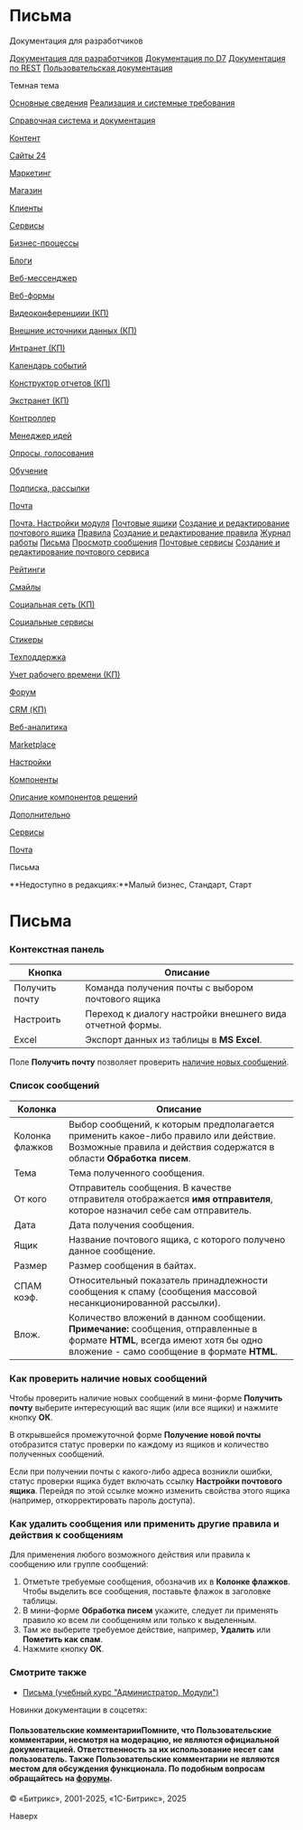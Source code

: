 # Письма

Документация для разработчиков

[Документация для разработчиков](https://dev.1c-bitrix.ru/api_help/)
[Документация по D7](https://dev.1c-bitrix.ru/api_d7/)
[Документация по REST](https://dev.1c-bitrix.ru/rest_help/)
[Пользовательская документация](https://dev.1c-bitrix.ru/user_help/)

Темная тема

[Основные сведения](/user_help/index.php)
[Реализация и системные требования](/user_help/reqintro.php)

[Справочная система и документация](/user_help/help/index.php)

[Контент](/user_help/content/index.php)

[Сайты 24](/user_help/sites24/index.php)

[Маркетинг](/user_help/marketing/index.php)

[Магазин](/user_help/store/index.php)

[Клиенты](/user_help/clients/index.php)

[Сервисы](/user_help/service/index.php)

[Бизнес-процессы](/user_help/service/bizproc/index.php)

[Блоги](/user_help/service/blogs/index.php)

[Веб-мессенджер](/user_help/service/im/index.php)

[Веб-формы](/user_help/service/form/index.php)

[Видеоконференциии (КП)](/user_help/service/video/index.php)

[Внешние источники данных (КП)](/user_help/service/xdi/index.php)

[Интранет (КП)](/user_help/service/intranet/index.php)

[Календарь событий](/user_help/service/event_calendar/index.php)

[Конструктор отчетов (КП)](/user_help/service/report/index.php)

[Экстранет (КП)](/user_help/service/extranet/index.php)

[Контроллер](/user_help/service/controller/index.php)

[Менеджер идей](/user_help/service/idea/index.php)

[Опросы, голосования](/user_help/service/vote/index.php)

[Обучение](/user_help/service/learning/index.php)

[Подписка, рассылки](/user_help/service/subscribe/index.php)

[Почта](/user_help/service/mail/index.php)

[Почта. Настройки модуля](/user_help/service/mail/settings.php)
[Почтовые ящики](/user_help/service/mail/mail_mailbox_admin.php)
[Создание и редактирование почтового ящика](/user_help/service/mail/mail_mailbox_edit.php)
[Правила](/user_help/service/mail/mail_filter_admin.php)
[Создание и редактирование правила](/user_help/service/mail/mail_filter_edit.php)
[Журнал работы](/user_help/service/mail/mail_log.php)
[Письма](/user_help/service/mail/mail_message_admin.php)
[Просмотр сообщения](/user_help/service/mail/mail_message_view.php)
[Почтовые сервисы](/user_help/service/mail/mail_services.php)
[Создание и редактирование почтового сервиса](/user_help/service/mail/mail_service_edit.php)

[Рейтинги](/user_help/service/rating/index.php)

[Смайлы](/user_help/service/smile/index.php)

[Социальная сеть (КП)](/user_help/service/socialnetwork/index.php)

[Социальные сервисы](/user_help/service/socialservices/index.php)

[Стикеры](/user_help/service/stickers/index.php)

[Техподдержка](/user_help/service/support/index.php)

[Учет рабочего времени (КП)](/user_help/service/timeman/index.php)

[Форум](/user_help/service/forum/index.php)

[CRM (КП)](/user_help/service/crm/index.php)

[Веб-аналитика](/user_help/statistic/index.php)

[Marketplace](/user_help/marketplace/index.php)

[Настройки](/user_help/settings/index.php)

[Компоненты](/user_help/components/index.php)

[Описание компонентов решений](/user_help/description_decisions/index.php)

[Дополнительно](/user_help/additional/index.php)

[Сервисы](/user_help/service/index.php)

[Почта](/user_help/service/mail/index.php)

Письма

**Недоступно в редакциях:**Малый бизнес, Стандарт, Старт

# Письма

### Контекстная панель

| Кнопка | Описание |
| --- | --- |
| Получить почту | Команда получения почты с выбором почтового ящика |
| Настроить | Переход к диалогу настройки внешнего вида отчетной формы. |
| Excel | Экспорт данных из таблицы в **MS Excel**. |

Поле **Получить почту** позволяет проверить [наличие новых сообщений](#create).

### Список сообщений

| Колонка | Описание |
| --- | --- |
| Колонка флажков | Выбор сообщений, к которым предполагается применить какое-либо правило или действие. Возможные правила и действия содержатся в области **Обработка писем**. |
| Тема | Тема полученного сообщения. |
| От кого | Отправитель сообщения. В качестве отправителя отображается **имя отправителя**, которое назначил себе сам отправитель. |
| Дата | Дата получения сообщения. |
| Ящик | Название почтового ящика, с которого получено данное сообщение. |
| Размер | Размер сообщения в байтах. |
| СПАМ коэф. | Относительный показатель принадлежности сообщения к спаму (сообщения массовой несанкционированной рассылки). |
| Влож. | Количество вложений в данном сообщении.   **Примечание:** сообщения, отправленные в формате **HTML**, всегда имеют хотя бы одно вложение - само сообщение в формате **HTML**. |

### Как проверить наличие новых сообщений

Чтобы проверить наличие новых сообщений в мини-форме **Получить почту** выберите интересующий вас ящик (или все ящики) и нажмите кнопку **ОК**.

В открывшейся промежуточной форме **Получение новой почты** отобразится статус проверки по каждому из ящиков и количество полученных сообщений.

Если при получении почты с какого-либо адреса возникли ошибки, статус проверки ящика будет включать ссылку **Настройки почтового ящика**. Перейдя по этой ссылке можно изменить свойства этого ящика (например, откорректировать пароль доступа).

### Как удалить сообщения или применить другие правила и действия к сообщениям

Для применения любого возможного действия или правила к сообщению или группе сообщений:

1. Отметьте требуемые сообщения, обозначив их в **Колонке флажков**. Чтобы выделить все сообщения, поставьте флажок в заголовке таблицы.
2. В мини-форме **Обработка писем** укажите, следует ли применять правило ко всем ли сообщениям или только к выделенным.
3. Там же выберите требуемое действие, например, **Удалить** или **Пометить как спам**.
4. Нажмите кнопку **ОК**.

### Смотрите также

* [Письма (учебный курс "Администратор. Модули")](https://dev.1c-bitrix.ru/learning/course/index.php?COURSE_ID=41&LESSON_ID=2864)

Новинки документации в соцсетях:

#### Пользовательские комментарииПомните, что Пользовательские комментарии, несмотря на модерацию, не являются официальной документацией. Ответственность за их использование несет сам пользователь. Также Пользовательские комментарии не являются местом для обсуждения функционала. По подобным вопросам обращайтесь на [форумы](http://dev.1c-bitrix.ru/community/forums/group1/).

© «Битрикс», 2001-2025, «1С-Битрикс», 2025

Наверх